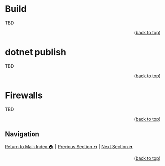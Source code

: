 Build
=============
TBD
<p align="right">(<a href="#build">back to top</a>)</p>

dotnet publish
=============
TBD
<p align="right">(<a href="#build">back to top</a>)</p>

Firewalls
=============
TBD
<p align="right">(<a href="#build">back to top</a>)</p>

## Navigation

[Return to Main Index 🏠](../README.md) ‖
[Previous Section ⏪](./infrastructure.md) ‖ [Next Section ⏩](./deployment.md)
<p align="right">(<a href="#build">back to top</a>)</p>